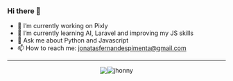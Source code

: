 ### Hi there 👋

- 🔭 I’m currently working on Pixly
- 🌱 I’m currently learning AI, Laravel and improving my JS skills
- 💬 Ask me about Python and Javascript
- 📫 How to reach me: jonatasfernandespimenta@gmail.com

<hr>

<p align="center" style="display: flex; align-items: center; justify-content: center">
<img src="https://github-readme-stats.vercel.app/api?username=jonatasfernandespimenta&theme=blueberry&show_icons=true" />
<img src="https://github-readme-stats.vercel.app/api/top-langs?username=jonatasfernandespimenta&show_icons=true&theme=blueberry&layout=compact&hide_border=true&cache_seconds=1800&locale=en" alt="jhonny" />
  </p>

